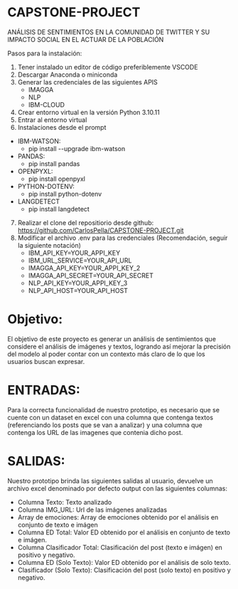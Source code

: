 # CAPSTONE-PROJECT
ANÁLISIS DE SENTIMIENTOS EN LA COMUNIDAD DE TWITTER Y SU IMPACTO SOCIAL EN EL ACTUAR DE LA POBLACIÓN

Pasos para la instalación:
1. Tener instalado un editor de código preferiblemente VSCODE
2. Descargar Anaconda o miniconda
3. Generar las credenciales de las siguientes APIS
	- IMAGGA
	- NLP
	- IBM-CLOUD
4. Crear entorno virtual en la versión Python 3.10.11
5. Entrar al entorno virtual
6. Instalaciones desde el prompt
  - IBM-WATSON: 
	- pip install --upgrade ibm-watson 
  - PANDAS: 
	- pip install pandas 
  - OPENPYXL: 
	- pip install openpyxl
  - PYTHON-DOTENV: 
	- pip install python-dotenv 
  - LANGDETECT
	- pip install langdetect
7. Realizar el clone del repositiorio desde github: https://github.com/CarlosPella/CAPSTONE-PROJECT.git
8. Modificar el archivo .env para las credenciales
	(Recomendación, seguir la siguiente notación)
	- IBM_API_KEY=YOUR_APPI_KEY 
	- IBM_URL_SERVICE=YOUR_API_URL
	- IMAGGA_API_KEY=YOUR_APPI_KEY_2 
	- IMAGGA_API_SECRET=YOUR_API_SECRET
	- NLP_API_KEY=YOUR_APPI_KEY_3
	- NLP_API_HOST=YOUR_API_HOST

# Objetivo: 
El objetivo de este proyecto es generar un análisis de sentimientos que considere el análisis de imágenes y textos, logrando así mejorar la precisión del modelo al poder contar con un contexto más claro de lo que los usuarios buscan expresar. 

# ENTRADAS:
Para la correcta funcionalidad de nuestro prototipo, es necesario que se cuente con un dataset en excel con una columna que contenga textos (referenciando los posts que se van a analizar) y una columna que contenga los URL de las imagenes que contenia dicho post. 

# SALIDAS:
Nuestro prototipo brinda las siguientes salidas al usuario, devuelve un archivo excel denominado por defecto output con las siguientes columnas:
- Columna Texto: Texto analizado
- Columna IMG_URL: Url de las imágenes analizadas
- Array de emociones: Array de emociones obtenido por el análisis en conjunto de texto e imágen
- Columna ED Total: Valor ED obtenido por el análisis en conjunto de texto e imágen.
- Columna Clasificador Total: Clasificación del post (texto e imágen) en positivo y negativo.
- Columna ED (Solo Texto): Valor ED obtenido por el análisis de solo texto.
- Clasificador (Solo Texto): Clasificación del post (solo texto) en positivo y negativo.
